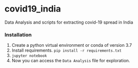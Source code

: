 # covid19_india

Data Analysis and scripts for extracting covid-19 spread in India

### Installation

1. Create a python virtual environment or conda of version 3.7
2. Install requirements. `pip install -r requirements.txt`
3. `jupyter notebook`
4. Now you can access the `Data Analysis` file for exploration.

